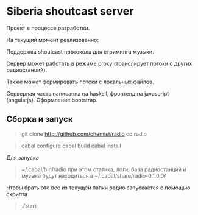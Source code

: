 Siberia shoutcast server
=======================

Проект в процессе разработки.

На текущий момент реализованно:

Поддержка shoutcast протокола для стриминга музыки.

Сервер может работать в режиме proxy (транслирует потоки с других радиостанций).

Также может формировать потоки с локальных файлов.

Серверная часть написанна на haskell, фронтенд на javascript (angularjs).
Оформление bootstrap.


Сборка и запуск
--------------

> git clone http://github.com/chemist/radio
> cd radio

> cabal configure
> cabal build
> cabal install

Для запуска 
> ~/.cabal/bin/radio
при этом статика, логи, база радиостанций и музыка будут находиться в ~/.cabal/share/radio-0.1.0.0/

Чтобы брать это все из текущей папки радио запускается с помощью скрипта
> ./start


